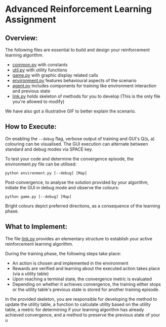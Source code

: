# Advanced Reinforcement Learning Assignment

## Overview:
The following files are essential to build and design your reinforcement learning algorithm.

- [common.py](common.py) with constants
- [util.py](util.py) with utility functions
- [game.py](game.py) with graphic display related calls
- [environment.py](environment.py) features behavioural aspects of the scenario
- [agent.py](agent.py) includes components for training like environment interaction and previous state
- [link.py](link.py) holds skeleton of methods for you to develop (This is the only file you're allowed to modify)

We have also got a illustrative GIF to better explain the scenario.

## How to Execute:

On enabling the `--debug` flag, verbose output of training and GUI's Q(s, a) colouring can be visualised. The GUI execution can alternate between standard and debug modes via SPACE key.

To test your code and determine the convergence episode, the environment.py file can be utilised:
```
python environment.py [--debug] [Map]
```

Post-convergence, to analyse the solution provided by your algorithm, initiate the GUI in debug mode and observe the colours:
```
python game.py [--debug] [Map]
```
Bright colours depict preferred directions, as a consequence of the learning phase.

## What to Implement:

The file [link.py](link.py) provides an elementary structure to establish your active reinforcement learning algorithm.

During the training phase, the following steps take place:
- An action is chosen and implemented in the environment
- Rewards are verified and learning about the executed action takes place (via a utility table)
- Upon reaching a terminal state, the convergence metric is evaluated
- Depending on whether it achieves convergence, the training either stops or the utility table's previous state is stored for another training episode.

In the provided skeleton, you are responsible for developing the method to update the utility table, a function to calculate utility based on the utility table, a metric for determining if your learning algorithm has already achieved convergence, and a method to preserve the previous state of your u